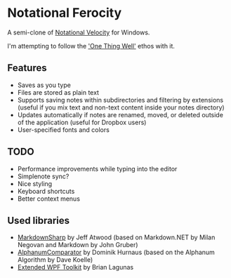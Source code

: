 Notational Ferocity
===================

A semi-clone of [Notational Velocity](http://notational.net/) for Windows.

I'm attempting to follow the ['One Thing Well'](http://onethingwell.org/) ethos with it.

Features
--------

- Saves as you type
- Files are stored as plain text
- Supports saving notes within subdirectories and filtering by extensions (useful if you mix text and non-text content inside your notes directory)
- Updates automatically if notes are renamed, moved, or deleted outside of the application (useful for Dropbox users)
- User-specified fonts and colors

TODO
----

- Performance improvements while typing into the editor
- Simplenote sync?
- Nice styling
- Keyboard shortcuts
- Better context menus

Used libraries
--------------

- [MarkdownSharp](http://code.google.com/p/markdownsharp/) by Jeff Atwood (based on Markdown.NET by Milan Negovan and Markdown by John Gruber)
- [AlphanumComparator](http://www.davekoelle.com/alphanum.html) by Dominik Hurnaus (based on the Alphanum Algorithm by Dave Koelle)
- [Extended WPF Toolkit](http://wpftoolkit.codeplex.com/) by Brian Lagunas